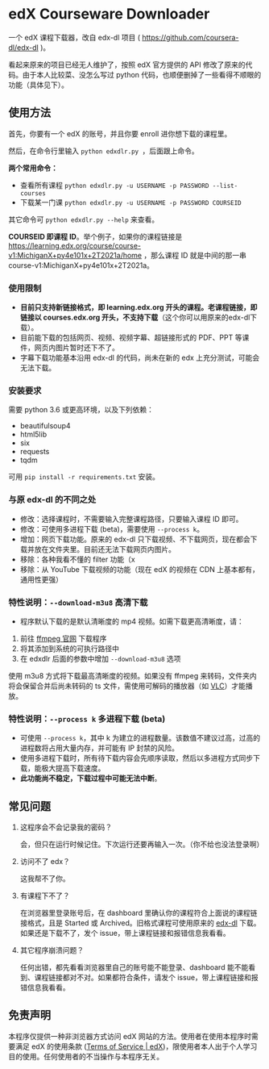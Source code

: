 # edX Courseware Downloader

一个 edX 课程下载器，改自 edx-dl 项目 ( https://github.com/coursera-dl/edx-dl )。

看起来原来的项目已经无人维护了，按照 edX 官方提供的 API 修改了原来的代码。由于本人比较菜、没怎么写过 python 代码，也顺便删掉了一些看得不顺眼的功能（具体见下）。

## 使用方法

首先，你要有一个 edX 的账号，并且你要 enroll 进你想下载的课程里。

然后，在命令行里输入 `python edxdlr.py `，后面跟上命令。

**两个常用命令：**

- 查看所有课程  `python edxdlr.py -u USERNAME -p PASSWORD --list-courses`
- 下载某一门课  `python edxdlr.py -u USERNAME -p PASSWORD COURSEID`

其它命令可 `python edxdlr.py --help` 来查看。

**COURSEID 即课程 ID**。举个例子，如果你的课程链接是 https://learning.edx.org/course/course-v1:MichiganX+py4e101x+2T2021a/home ，那么课程 ID 就是中间的那一串 course-v1:MichiganX+py4e101x+2T2021a。

### 使用限制

- **目前只支持新链接格式，即 learning.edx.org 开头的课程。老课程链接，即链接以 courses.edx.org 开头，不支持下载**（这个你可以用原来的edx-dl下载）。
- 目前能下载的包括网页、视频、视频字幕、超链接形式的 PDF、PPT 等课件，网页内图片暂时还下不了。
- 字幕下载功能基本沿用 edx-dl 的代码，尚未在新的 edx 上充分测试，可能会无法下载。

### 安装要求

需要 python 3.6 或更高环境，以及下列依赖：

- beautifulsoup4
- html5lib
- six
- requests
- tqdm

可用 `pip install -r requirements.txt` 安装。

### 与原 edx-dl 的不同之处

- 修改：选择课程时，不需要输入完整课程路径，只要输入课程 ID 即可。
- 修改：可使用多进程下载 (beta)，需要使用 `--process k`。
- 增加：网页下载功能。原来的 edx-dl 只下载视频、不下载网页，现在都会下载并放在文件夹里。目前还无法下载网页内图片。
- 移除：各种我看不懂的 filter 功能（x
- 移除：从 YouTube 下载视频的功能（现在 edX 的视频在 CDN 上基本都有，通用性更强）

### 特性说明：`--download-m3u8` 高清下载

- 程序默认下载的是默认清晰度的 mp4 视频。如需下载更高清晰度，请：

1. 前往 [ffmpeg 官网](https://ffmpeg.org/download.html) 下载程序
2. 将其添加到系统的可执行路径中
3. 在 edxdlr 后面的参数中增加 `--download-m3u8` 选项

使用 m3u8 方式将下载最高清晰度的视频。如果没有 ffmpeg 来转码，文件夹内将会保留合并后尚未转码的 ts 文件，需使用可解码的播放器（如 [VLC](https://www.videolan.org/)）才能播放。

### 特性说明：`--process k` 多进程下载 (beta)

- 可使用 `--process k`，其中 k 为建立的进程数量。该数值不建议过高，过高的进程数将占用大量内存，并可能有 IP 封禁的风险。
- 使用多进程下载时，所有待下载内容会先顺序读取，然后以多进程方式同步下载，能极大提高下载速度。
- **此功能尚不稳定，下载过程中可能无法中断**。

## 常见问题

1. 这程序会不会记录我的密码？

   会，但只在运行时候记住。下次运行还要再输入一次。（你不给也没法登录啊）
2. 访问不了 edx？

   这我帮不了你。
3. 有课程下不了？

   在浏览器里登录账号后，在 dashboard 里确认你的课程符合上面说的课程链接格式，且是 Started 或 Archived。旧格式课程可使用原来的 [edx-dl](https://github.com/coursera-dl/edx-dl) 下载。如果还是下载不了，发个 issue，带上课程链接和报错信息我看看。
4. 其它程序崩溃问题？

   任何出错，都先看看浏览器里自己的账号能不能登录、dashboard 能不能看到、课程链接都对不对。如果都符合条件，请发个 issue，带上课程链接和报错信息我看看。

## 免责声明

本程序仅提供一种非浏览器方式访问 edX 网站的方法。使用者在使用本程序时需要满足 edX 的使用条款 ([Terms of Service | edX](https://www.edx.org/edx-terms-service))，限使用者本人出于个人学习目的使用。任何使用者的不当操作与本程序无关。
